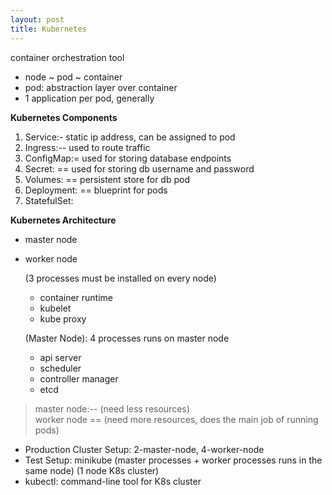 ```yaml
---
layout: post
title: Kubernetes
---
```


container orchestration tool

- node ~ pod ~ container <br>
- pod: abstraction layer over container <br>
- 1 application per pod, generally

**Kubernetes Components**

1. Service:- static ip address, can be assigned to pod
2. Ingress:-- used to route traffic
3. ConfigMap:= used for storing database endpoints
4. Secret: == used for storing db username and password
5. Volumes: == persistent store for db pod
6. Deployment: == blueprint for pods
7. StatefulSet:

**Kubernetes Architecture**
- master node
- worker node

   (3 processes must be installed on every node) <br>
   - container runtime
   - kubelet
   - kube proxy

   (Master Node): 4 processes runs on master node <br>
   - api server
   - scheduler
   - controller manager
   - etcd

> master node:-- (need less resources) <br>
> worker node == (need more resources, does the main job of running pods)


- Production Cluster Setup: 2-master-node, 4-worker-node 
- Test Setup: minikube (master processes + worker processes runs in the same node) (1 node K8s cluster)
- kubectl: command-line tool for K8s cluster